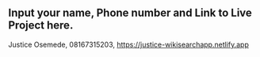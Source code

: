 ## Input your name, Phone number and Link to Live Project here.

Justice Osemede, 08167315203, https://justice-wikisearchapp.netlify.app
